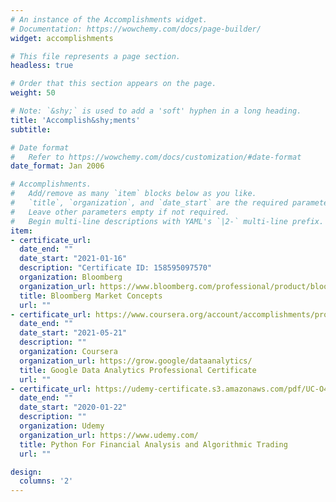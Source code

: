 ```yaml
---
# An instance of the Accomplishments widget.
# Documentation: https://wowchemy.com/docs/page-builder/
widget: accomplishments

# This file represents a page section.
headless: true

# Order that this section appears on the page.
weight: 50

# Note: `&shy;` is used to add a 'soft' hyphen in a long heading.
title: 'Accomplish&shy;ments'
subtitle:

# Date format
#   Refer to https://wowchemy.com/docs/customization/#date-format
date_format: Jan 2006

# Accomplishments.
#   Add/remove as many `item` blocks below as you like.
#   `title`, `organization`, and `date_start` are the required parameters.
#   Leave other parameters empty if not required.
#   Begin multi-line descriptions with YAML's `|2-` multi-line prefix.
item:
- certificate_url: 
  date_end: ""
  date_start: "2021-01-16"
  description: "Certificate ID: 158595097570"
  organization: Bloomberg
  organization_url: https://www.bloomberg.com/professional/product/bloomberg-market-concepts/
  title: Bloomberg Market Concepts
  url: ""
- certificate_url: https://www.coursera.org/account/accomplishments/professional-cert/S9QQ4ZC67XH3
  date_end: ""
  date_start: "2021-05-21"
  description: ""
  organization: Coursera
  organization_url: https://grow.google/dataanalytics/
  title: Google Data Analytics Professional Certificate
  url: ""
- certificate_url: https://udemy-certificate.s3.amazonaws.com/pdf/UC-O4LHNWFD.pdf
  date_end: ""
  date_start: "2020-01-22"
  description: ""
  organization: Udemy
  organization_url: https://www.udemy.com/
  title: Python For Financial Analysis and Algorithmic Trading
  url: ""

design:
  columns: '2' 
---
```

